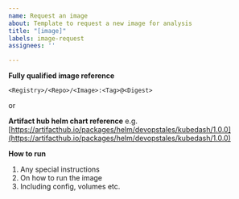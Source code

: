 ```yaml
---
name: Request an image
about: Template to request a new image for analysis
title: "[image]"
labels: image-request
assignees: ''

---
```


**Fully qualified image reference**

`<Registry>/<Repo>/<Image>:<Tag>@<Digest>`

or 

**Artifact hub helm chart reference**
e.g. [https://artifacthub.io/packages/helm/devopstales/kubedash/1.0.0](https://artifacthub.io/packages/helm/devopstales/kubedash/1.0.0)

**How to run**
1. Any special instructions
1. On how to run the image 
1. Including config, volumes etc.
